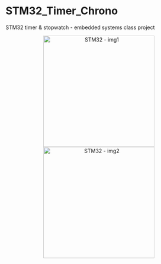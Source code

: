 # STM32_Timer_Chrono
STM32 timer & stopwatch - embedded systems class project 

<p align="center">
  <img src="docs/stm1.jpeg" alt="STM32 - img1" height="300">
  <img src="docs/stm2.jpeg" alt="STM32 - img2" height="300">
</p>
